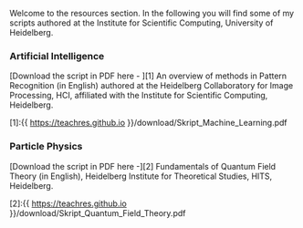 
Welcome to the resources section. In the following you will find some of my scripts authored at the Institute for Scientific Computing, University of Heidelberg. 

### Artificial Intelligence

[Download the script in PDF here - ][1] An overview of methods in Pattern Recognition (in English) authored at the Heidelberg Collaboratory for Image Processing, HCI, affiliated with the Institute for Scientific Computing, Heidelberg. 

[1]:{{ https://teachres.github.io }}/download/Skript_Machine_Learning.pdf

### Particle Physics
[Download the script in PDF here -][2] Fundamentals of Quantum Field Theory (in English), Heidelberg Institute for Theoretical Studies, HITS, Heidelberg. 

[2]:{{ https://teachres.github.io }}/download/Skript_Quantum_Field_Theory.pdf
